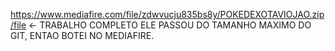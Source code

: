 https://www.mediafire.com/file/zdwvucju835bs8y/POKEDEXOTAVIOJAO.zip/file    <- TRABALHO COMPLETO ELE PASSOU DO TAMANHO MAXIMO DO GIT, ENTAO BOTEI NO MEDIAFIRE.
